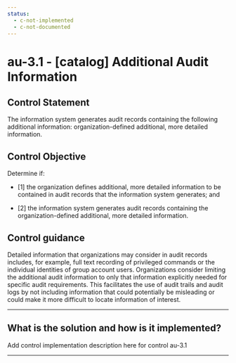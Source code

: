 ```yaml
---
status:
  - c-not-implemented
  - c-not-documented
---
```


# au-3.1 - \[catalog\] Additional Audit Information

## Control Statement

The information system generates audit records containing the following additional information: organization-defined additional, more detailed information.

## Control Objective

Determine if:

- \[1\] the organization defines additional, more detailed information to be contained in audit records that the information system generates; and

- \[2\] the information system generates audit records containing the organization-defined additional, more detailed information.

## Control guidance

Detailed information that organizations may consider in audit records includes, for example, full text recording of privileged commands or the individual identities of group account users. Organizations consider limiting the additional audit information to only that information explicitly needed for specific audit requirements. This facilitates the use of audit trails and audit logs by not including information that could potentially be misleading or could make it more difficult to locate information of interest.

______________________________________________________________________

## What is the solution and how is it implemented?

Add control implementation description here for control au-3.1

______________________________________________________________________

